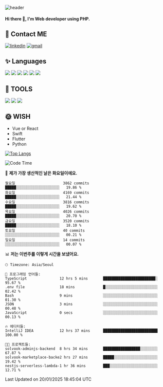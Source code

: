 ![header](https://capsule-render.vercel.app/api?type=waving&color=auto&height=300&section=header&text=Elin&fontSize=90&animation=twinkling)

#### Hi there 👋, I'm <b>Web developer</b> using PHP. ####

<!--
- 🔭 I’m currently working on Uniwill
- 🌱 I’m currently learning Vue or React or Python.
-->

<!---#### I am PHP developer --->

## 💌 Contact ME ###
[<img src='https://img.shields.io/badge/-EunjiKo-%230A66C2?style=flat-square&logo=LinkedIn&logoColor=white' alt='linkedin'>](https://www.linkedin.com/in/https://www.linkedin.com/in/eunji-ko-00a907164//)  [<img src='https://img.shields.io/badge/-einee214%40gmail.com-%23EA4335?style=flat-square&logo=Gmail&logoColor=white' alt='gmail'>](einee214@gmail.com)  


## ✨ Languages
<img src='https://img.shields.io/badge/-PHP-%23777BB4?style=for-the-badge&logo=PHP&logoColor=white'> <img src='https://img.shields.io/badge/-Laravel-%23FF2D20?style=for-the-badge&logo=Laravel&logoColor=white'> <img src='https://img.shields.io/badge/Jquery-%230769AD?style=for-the-badge&logo=Jquery&logoColor=white'> <img src='https://img.shields.io/badge/CSS3-%231572B6?style=for-the-badge&logo=CSS3&logoColor=white'> <img src='https://img.shields.io/badge/Bootstrap-%237952B3?style=for-the-badge&logo=Bootstrap&logoColor=white' > <img src='https://img.shields.io/badge/MySQL-%234479A1?style=for-the-badge&logo=MySQL&logoColor=white' >

## 🌷 TOOLS
<img src='https://img.shields.io/badge/PHPSTORM-%23000000?style=for-the-badge&logo=PhpStorm&logoColor=white' > <img src='https://img.shields.io/badge/GitLab-%23FCA121?style=for-the-badge&logo=GitLab&logoColor=white' > <img src='https://img.shields.io/badge/GitHub-%23181717?style=for-the-badge&logo=GitHub&logoColor=white'>


## 🌞 WISH
- Vue or React
- Swift
- Flutter
- Python


[![Top Langs](https://github-readme-stats.vercel.app/api/top-langs/?username=ein214&layout=compact)](https://github.com/anuraghazra/github-readme-stats)

<!--START_SECTION:waka-->
![Code Time](http://img.shields.io/badge/Code%20Time-4%2C006%20hrs%2047%20mins-blue)

📅 **제가 가장 생산적인 날은 화요일이에요.** 

```text
월요일                      3862 commits        █████░░░░░░░░░░░░░░░░░░░░   19.86 % 
화요일                      4169 commits        █████░░░░░░░░░░░░░░░░░░░░   21.44 % 
수요일                      3816 commits        █████░░░░░░░░░░░░░░░░░░░░   19.62 % 
목요일                      4026 commits        █████░░░░░░░░░░░░░░░░░░░░   20.70 % 
금요일                      3520 commits        █████░░░░░░░░░░░░░░░░░░░░   18.10 % 
토요일                      40 commits          ░░░░░░░░░░░░░░░░░░░░░░░░░   00.21 % 
일요일                      14 commits          ░░░░░░░░░░░░░░░░░░░░░░░░░   00.07 % 
```


📊 **저는 이번주를 이렇게 시간을 보냈어요.** 

```text
🕑︎ Timezone: Asia/Seoul

💬 프로그래밍 언어들: 
TypeScript               12 hrs 5 mins       ████████████████████████░   95.67 % 
.env file                18 mins             █░░░░░░░░░░░░░░░░░░░░░░░░   02.42 % 
Bash                     9 mins              ░░░░░░░░░░░░░░░░░░░░░░░░░   01.30 % 
JSON                     3 mins              ░░░░░░░░░░░░░░░░░░░░░░░░░   00.48 % 
JavaScript               0 secs              ░░░░░░░░░░░░░░░░░░░░░░░░░   00.13 % 

🔥 에디터들: 
IntelliJ IDEA            12 hrs 37 mins      █████████████████████████   100.00 % 

🐱‍💻 프로젝트들: 
solvook-adminjs-backend  8 hrs 34 mins       █████████████████░░░░░░░░   67.87 % 
solvook-marketplace-backe2 hrs 27 mins       █████░░░░░░░░░░░░░░░░░░░░   19.42 % 
nestjs-serverless-lambda-1 hr 36 mins        ███░░░░░░░░░░░░░░░░░░░░░░   12.71 % 
```


 Last Updated on 20/01/2025 18:45:04 UTC
<!--END_SECTION:waka-->

<!---![GitHub stats](https://github-readme-stats.vercel.app/api?username=ein214&show_icons=true&theme=dracula)  --->



